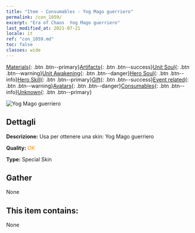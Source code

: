 ```yaml
---
title: "Item - Consumables - Yog Mago guerriero"
permalink: /con_1059/
excerpt: "Era of Chaos  Yog Mago guerriero"
last_modified_at: 2021-07-21
locale: it
ref: "con_1059.md"
toc: false
classes: wide
---
```

 [Materials](/ItemsIT/){: .btn .btn--primary}[Artifacts](/ItemsIT/Artifacts/){: .btn .btn--success}[Unit Soul](/ItemsIT/UnitSoul/){: .btn .btn--warning}[Unit Awakening](/ItemsIT/UnitAwakening/){: .btn .btn--danger}[Hero Soul](/ItemsIT/HeroSoul/){: .btn .btn--info}[Hero Skill](/ItemsIT/HeroSkill/){: .btn .btn--primary}[Gift](/ItemsIT/Gift/){: .btn .btn--success}[Event related](/ItemsIT/Events/){: .btn .btn--warning}[Avatars](/ItemsIT/Avatars/){: .btn .btn--danger}[Consumables](/ItemsIT/Consumables/){: .btn .btn--info}[Unknown](/ItemsIT/Unknown/){: .btn .btn--primary}

 ![Yog Mago guerriero](/images/h/h_Yog3.jpg)

## Dettagli
 **Descrizione:** Usa per ottenere una skin: Yog Mago guerriero

 **Quality:** <span style="color: #FF8C00">OK</span>

 **Type:** Special Skin

## Gather

  None

## This item contains:

  None

